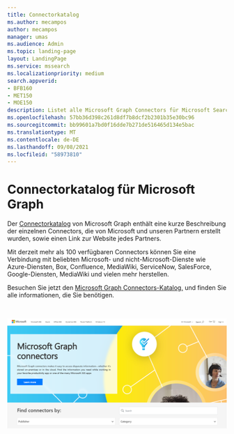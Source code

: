 ```yaml
---
title: Connectorkatalog
ms.author: mecampos
author: mecampos
manager: umas
ms.audience: Admin
ms.topic: landing-page
layout: LandingPage
ms.service: mssearch
ms.localizationpriority: medium
search.appverid:
- BFB160
- MET150
- MOE150
description: Listet alle Microsoft Graph Connectors für Microsoft Search
ms.openlocfilehash: 57bb36d398c261d8df7b8dcf2b2301b35e30bc96
ms.sourcegitcommit: bb99601a7bd0f16dde7b271de516465d134e5bac
ms.translationtype: MT
ms.contentlocale: de-DE
ms.lasthandoff: 09/08/2021
ms.locfileid: "58973810"
---
```

# <a name="microsoft-graph-connectors-gallery"></a>Connectorkatalog für Microsoft Graph

Der [Connectorkatalog](https://www.microsoft.com/microsoft-search/connectors) von Microsoft Graph enthält eine kurze Beschreibung der einzelnen Connectors, die von Microsoft und unseren Partnern erstellt wurden, sowie einen Link zur Website jedes Partners.

Mit derzeit mehr als 100 verfügbaren Connectors können Sie eine Verbindung mit beliebten Microsoft- und nicht-Microsoft-Dienste wie Azure-Diensten, Box, Confluence, MediaWiki, ServiceNow, SalesForce, Google-Diensten, MediaWiki und vielen mehr herstellen.

Besuchen Sie jetzt den [Microsoft Graph Connectors-Katalog,](http://www.microsoft.com/microsoft-search/connectors) und finden Sie alle informationen, die Sie benötigen.

<br>

![Abbildung des Katalogs für neue Connectors.](media/connectors-gallery.png)
